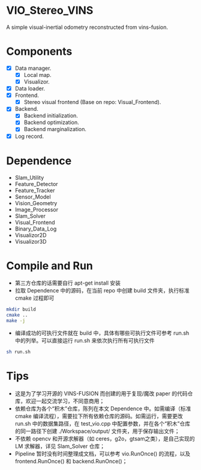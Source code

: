 # VIO_Stereo_VINS
A simple visual-inertial odometry reconstructed from vins-fusion.

# Components
- [x] Data manager.
    - [x] Local map.
    - [x] Visualizor.
- [x] Data loader.
- [x] Frontend.
    - [x] Stereo visual frontend (Base on repo: Visual_Frontend).
- [x] Backend.
    - [x] Backend initialization.
    - [x] Backend optimization.
    - [x] Backend marginalization.
- [x] Log record.

# Dependence
- Slam_Utility
- Feature_Detector
- Feature_Tracker
- Sensor_Model
- Vision_Geometry
- Image_Processor
- Slam_Solver
- Visual_Frontend
- Binary_Data_Log
- Visualizor2D
- Visualizor3D

# Compile and Run
- 第三方仓库的话需要自行 apt-get install 安装
- 拉取 Dependence 中的源码，在当前 repo 中创建 build 文件夹，执行标准 cmake 过程即可
```bash
mkdir build
cmake ..
make -j
```
- 编译成功的可执行文件就在 build 中，具体有哪些可执行文件可参考 run.sh 中的列举。可以直接运行 run.sh 来依次执行所有可执行文件

```bash
sh run.sh
```

# Tips
- 这是为了学习开源的 VINS-FUSION 而创建的用于复现/魔改 paper 的代码仓库，欢迎一起交流学习，不同意商用；
- 依赖仓库为各个“积木”仓库，陈列在本文 Dependence 中。如需编译（标准 cmake 编译流程），需要拉下所有依赖仓库的源码。如需运行，需要更改 run.sh 中的数据集路径，在 test_vio.cpp 中配置参数，并在各个“积木”仓库的同一路径下创建 ./Workspace/output/ 文件夹，用于保存输出文件；
- 不依赖 opencv 和开源求解器（如 ceres，g2o，gtsam之类），是自己实现的 LM 求解器，详见 Slam_Solver 仓库；
- Pipeline 暂时没有时间整理成文档，可以参考 vio.RunOnce() 的流程，以及 frontend.RunOnce() 和 backend.RunOnce()；

